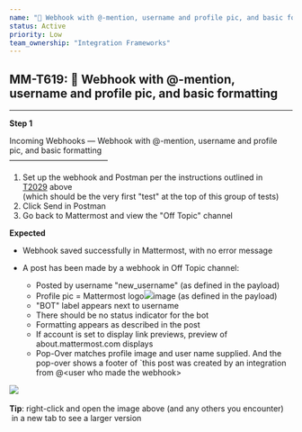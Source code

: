 ```yaml
---
name: "🚀 Webhook with @-mention, username and profile pic, and basic formatting"
status: Active
priority: Low
team_ownership: "Integration Frameworks"
---
```


## MM-T619: 🚀 Webhook with @-mention, username and profile pic, and basic formatting

---

**Step 1**

Incoming Webhooks — Webhook with @-mention, username and profile pic, and basic formatting\
–––––––––––––––––––––––––

1. Set up the webhook and Postman per the instructions outlined in [T2029](https://mattermost.atlassian.net/projects/MM?selectedItem=com.atlassian.plugins.atlassian-connect-plugin%3Acom.kanoah.test-manager__main-project-page#!/testCase/MM-T2029) above\
   (which should be the very first "test" at the top of this group of tests)
2. Click Send in Postman
3. Go back to Mattermost and view the "Off Topic" channel

**Expected**

- Webhook saved successfully in Mattermost, with no error message

- A post has been made by a webhook in Off Topic channel:

  - Posted by username "new\_username" (as defined in the payload)
  - Profile pic = Mattermost logo![](https://smartbear-tm4j-prod-us-west-2-attachment-rich-text.s3.us-west-2.amazonaws.com/embedded-f3277290f945470c4add5d21ef3dc7ca7b74388fc7152bfb6b99ae58c66a95a8-1578947318269-1578947318268.png)image (as defined in the payload)
  - "BOT" label appears next to username
  - There should be no status indicator for the bot
  - Formatting appears as described in the post
  - If account is set to display link previews, preview of about.mattermost.com displays
  - Pop-Over matches profile image and user name supplied. And the pop-over shows a footer of \`this post was created by an integration from @\<user who made the webhook>

![](https://smartbear-tm4j-prod-us-west-2-attachment-rich-text.s3.us-west-2.amazonaws.com/embedded-f3277290f945470c4add5d21ef3dc7ca7b74388fc7152bfb6b99ae58c66a95a8-1580865838433-2020-02-04_20-22-53.png)\
\
**Tip**: right-click and open the image above (and any others you encounter)  in a new tab to see a larger version
